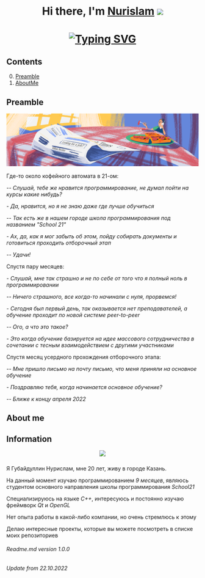<h1 align="center">Hi there, I'm <a href="https://vk.com/tonitaga/" target="_blank">Nurislam</a>
<img src="https://github.com/blackcater/blackcater/raw/main/images/Hi.gif" height="32"/></h1>
<h1 align="center"><a href="https://git.io/typing-svg"><img src="https://readme-typing-svg.demolab.com?font=Fira+Code&pause=1000&center=true&width=435&lines=Beginning+C%2B%2B+programmer+from+Russia" alt="Typing SVG" /></a>


## Contents

0. [Preamble](#preamble)
1. [AboutMe](#aboutme)


## Preamble

![MyBio](/images/1.png)

Где-то около кофейного автомата в 21-ом:

*-- Слушай, тебе же нравится программирование, не думал пойти на курсы какие нибудь?*

*- Да, нравится, но я не знаю даже где лучше обучиться*

*-- Так есть же в нашем городе школа программирования под названием "School 21"*

*- Ах, да, как я мог забыть об этом, пойду собирать документы и готовиться проходить отборочный этап*

*-- Удачи!*

Спустя пару месяцев:

*- Слушай, мне так страшно и не по себе от того что я полный ноль в программировании*

*-- Ничего страшного, все когда-то начинали с нуля, прорвемся!*

*- Сегодня был первый день, так оказывается нет преподавателей, а обучение проходит по новой системе peer-to-peer*

*-- Ого, а что это такое?*

*- Это когда обучение базируется на идее массового сотрудничества в сочетании с тесным взаимодействием с другими участниками*

Спустя месяц усердного прохождения отборочного этапа:

*-- Мне пришло письмо на почту письмо, что меня приняли на основное обучение*

*- Поздравляю тебя, когда начинается основное обучение?*

*-- Ближе к концу апреля 2022*


## About me

## Information

<div id="header" align="center">
  <img src="https://media.giphy.com/media/USV0ym3bVWQJJmNu3N/giphy.gif" width="100"/>
</div>

####

Я Губайдуллин Нурислам, мне 20 лет, живу в городе Казань.

На данный момент изучаю программированием *9 месяцев*, являюсь студентом основного направления школы программирования *School21*

Специализируюсь на языке *С++*, интересуюсь и постоянно изучаю фреймворк *Qt* и *OpenGL*

Нет опыта работы в какой-либо компании, но очень стремлюсь к этому

Делаю интересные проекты, которые вы можете посмотреть в списке моих репозиториев

####

###### Readme.md version 1.0.0
###### Update from 22.10.2022


<!--
**tonitaga/tonitaga** is a ✨ _special_ ✨ repository because its `README.md` (this file) appears on your GitHub profile.

Here are some ideas to get you started:

- 🔭 I’m currently working on ...
- 🌱 I’m currently learning ...
- 👯 I’m looking to collaborate on ...
- 🤔 I’m looking for help with ...
- 💬 Ask me about ...
- 📫 How to reach me: ...
- 😄 Pronouns: ...
- ⚡ Fun fact: ...
-->

